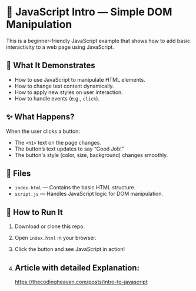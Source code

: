 # 🚀 JavaScript Intro — Simple DOM Manipulation

This is a beginner-friendly JavaScript example that shows how to add basic interactivity to a web page using JavaScript.

## 🧠 What It Demonstrates

- How to use JavaScript to manipulate HTML elements.
- How to change text content dynamically.
- How to apply new styles on user interaction.
- How to handle events (e.g., `click`).

## ✨ What Happens?

When the user clicks a button:

- The `<h1>` text on the page changes.
- The button’s text updates to say “Good Job!”
- The button's style (color, size, background) changes smoothly.

## 📂 Files

- `index.html` — Contains the basic HTML structure.
- `script.js` — Handles JavaScript logic for DOM manipulation.

## 🔧 How to Run It

1. Download or clone this repo.
2. Open `index.html` in your browser.
3. Click the button and see JavaScript in action!

4. ## Article with detailed Explanation:
   https://thecodingheaven.com/posts/intro-to-javascript
